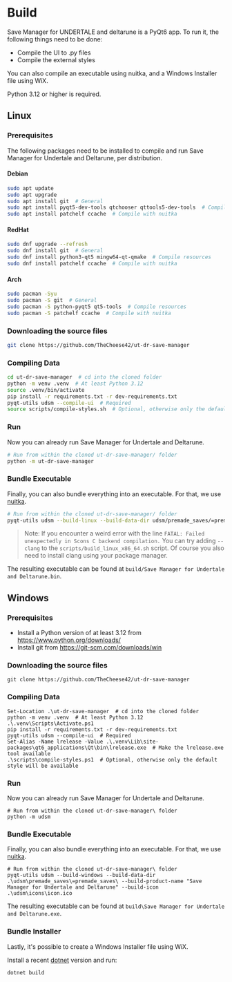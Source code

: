 # Build

Save Manager for UNDERTALE and deltarune is a PyQt6 app. To run it, the following things need to be done:

- Compile the UI to .py files
- Compile the external styles

You can also compile an executable using nuitka, and a Windows Installer file using WiX.

Python 3.12 or higher is required.

## Linux

### Prerequisites

The following packages need to be installed to compile and run Save Manager for Undertale and Deltarune, per distribution.

#### Debian

```sh
sudo apt update
sudo apt upgrade
sudo apt install git  # General
sudo apt install pyqt5-dev-tools qtchooser qttools5-dev-tools  # Compile resources
sudo apt install patchelf ccache  # Compile with nuitka
```

#### RedHat

```sh
sudo dnf upgrade --refresh
sudo dnf install git  # General
sudo dnf install python3-qt5 mingw64-qt-qmake  # Compile resources
sudo dnf install patchelf ccache  # Compile with nuitka
```

#### Arch

```sh
sudo pacman -Syu
sudo pacman -S git  # General
sudo pacman -S python-pyqt5 qt5-tools  # Compile resources
sudo pacman -S patchelf ccache  # Compile with nuitka
```

### Downloading the source files

```sh
git clone https://github.com/TheCheese42/ut-dr-save-manager
```

### Compiling Data

```sh
cd ut-dr-save-manager  # cd into the cloned folder
python -m venv .venv  # At least Python 3.12
source .venv/bin/activate
pip install -r requirements.txt -r dev-requirements.txt
pyqt-utils udsm --compile-ui  # Required
source scripts/compile-styles.sh  # Optional, otherwise only the default style will be available
```

### Run

Now you can already run Save Manager for Undertale and Deltarune.

```sh
# Run from within the cloned ut-dr-save-manager/ folder
python -m ut-dr-save-manager
```

### Bundle Executable

Finally, you can also bundle everything into an executable. For that, we use [nuitka](https://nuitka.net).

```sh
# Run from within the cloned ut-dr-save-manager/ folder
pyqt-utils udsm --build-linux --build-data-dir udsm/premade_saves/=premade_saves/ --build-product-name "Save Manager for Undertale and Deltarune" --build-icon udsm/icons/icon.png
```

> Note:
> If you encounter a weird error with the line
> `FATAL: Failed unexpectedly in Scons C backend compilation.`
> You can try adding `--clang` to the `scripts/build_linux_x86_64.sh` script.
> Of course you also need to install clang using your package manager.

The resulting executable can be found at `build/Save Manager for Undertale and Deltarune.bin`.

## Windows

### Prerequisites

- Install a Python version of at least 3.12 from <https://www.python.org/downloads/>
- Install git from <https://git-scm.com/downloads/win>

### Downloading the source files

```pwsh
git clone https://github.com/TheCheese42/ut-dr-save-manager
```

### Compiling Data

```pwsh
Set-Location .\ut-dr-save-manager  # cd into the cloned folder
python -m venv .venv  # At least Python 3.12
.\.venv\Scripts\Activate.ps1
pip install -r requirements.txt -r dev-requirements.txt
pyqt-utils udsm --compile-ui  # Required
Set-Alias -Name lrelease -Value .\.venv\Lib\site-packages\qt6_applications\Qt\bin\lrelease.exe  # Make the lrelease.exe tool available
.\scripts\compile-styles.ps1  # Optional, otherwise only the default style will be available
```

### Run

Now you can already run Save Manager for Undertale and Deltarune.

```pwsh
# Run from within the cloned ut-dr-save-manager\ folder
python -m udsm
```

### Bundle Executable

Finally, you can also bundle everything into an executable. For that, we use [nuitka](https://nuitka.net).

```pwsh
# Run from within the cloned ut-dr-save-manager\ folder
pyqt-utils udsm --build-windows --build-data-dir .\udsm\premade_saves\=premade_saves\ --build-product-name "Save Manager for Undertale and Deltarune" --build-icon .\udsm\icons\icon.ico
```

The resulting executable can be found at `build\Save Manager for Undertale and Deltarune.exe`.

### Bundle Installer

Lastly, it's possible to create a Windows Installer file using WiX.

Install a recent [dotnet](https://dotnet.microsoft.com/en-us/download) version and run:

```pwsh
dotnet build
```
